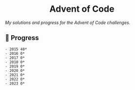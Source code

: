 <h1 align="center">Advent of Code</h1>

_My solutions and progress for the Advent of Code challenges._

## 🔨 Progress

```
- 2015 40*
- 2016 0*
- 2017 0*
- 2018 0*
- 2019 0*
- 2020 0*
- 2021 0*
- 2022 0*
- 2023 0*
```
